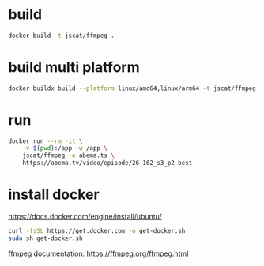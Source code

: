# build
```bash
docker build -t jscat/ffmpeg .
```

# build multi platform
```bash
docker buildx build --platform linux/amd64,linux/arm64 -t jscat/ffmpeg:latest --push .
```

# run
```bash
docker run --rm -it \
    -v $(pwd):/app -w /app \
    jscat/ffmpeg -o abema.ts \
    https://abema.tv/video/episode/26-162_s3_p2 best
```

# install docker
https://docs.docker.com/engine/install/ubuntu/
```bash
curl -fsSL https://get.docker.com -o get-docker.sh
sudo sh get-docker.sh
```

ffmpeg documentation: https://ffmpeg.org/ffmpeg.html